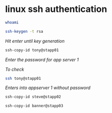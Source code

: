 # linux ssh authentication
```bash
whoami
```
```bash
ssh-keygen -t rsa
```
*Hit enter until key generation*
```bash
ssh-copy-id tony@stapp01
```
*Enter the password for app server 1*

*To check* 
```bash
ssh tony@stapp01
```

*Enters into appserver 1 without password*
```bash
ssh-copy-id steve@stapp02
```
```bash
ssh-copy-id banner@stapp03
```